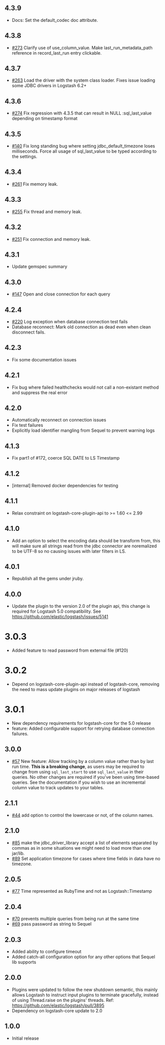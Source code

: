 ## 4.3.9
  - Docs: Set the default_codec doc attribute.

## 4.3.8
  - [#273](https://github.com/logstash-plugins/logstash-input-jdbc/issues/273) Clarify use of use_column_value. Make last_run_metadata_path reference in record_last_run entry clickable.

## 4.3.7
  - [#263](https://github.com/logstash-plugins/logstash-input-jdbc/issues/263) Load the driver with the system class loader. Fixes issue loading some JDBC drivers in Logstash 6.2+

## 4.3.6
  - [#274](https://github.com/logstash-plugins/logstash-input-jdbc/issues/274) Fix regression with 4.3.5 that can result in NULL :sql_last_value depending on timestamp format

## 4.3.5
  - [#140](https://github.com/logstash-plugins/logstash-input-jdbc/issues/140) Fix long standing bug where setting jdbc_default_timezone loses milliseconds. Force all usage of sql_last_value to be typed according to the settings.

## 4.3.4
  - [#261](https://github.com/logstash-plugins/logstash-input-jdbc/issues/261) Fix memory leak.

## 4.3.3
  - [#255](https://github.com/logstash-plugins/logstash-input-jdbc/issues/255) Fix thread and memory leak.

## 4.3.2
  - [#251](https://github.com/logstash-plugins/logstash-input-jdbc/issues/251) Fix connection and memory leak.

## 4.3.1
  - Update gemspec summary

## 4.3.0
  - [#147](https://github.com/logstash-plugins/logstash-input-jdbc/issues/147) Open and close connection for each query

## 4.2.4
  - [#220](https://github.com/logstash-plugins/logstash-input-jdbc/issues/220) Log exception when database connection test fails
  - Database reconnect: Mark old connection as dead even when clean disconnect fails.

## 4.2.3
  - Fix some documentation issues

## 4.2.1
 - Fix bug where failed healthchecks would not call a non-existant method and suppress the real error

## 4.2.0
 - Automatically reconnect on connection issues
 - Fix test failures
 - Explicitly load identifier mangling from Sequel to prevent
   warning logs

## 4.1.3
 - Fix part1 of #172, coerce SQL DATE to LS Timestamp

## 4.1.2
 - [internal] Removed docker dependencies for testing

## 4.1.1
 - Relax constraint on logstash-core-plugin-api to >= 1.60 <= 2.99

## 4.1.0
 - Add an option to select the encoding data should be transform from,
   this will make sure all strings read from the jdbc connector are
   noremalized to be UTF-8 so no causing issues with later filters in LS.

## 4.0.1
 - Republish all the gems under jruby.

## 4.0.0
 - Update the plugin to the version 2.0 of the plugin api, this change is required for Logstash 5.0 compatibility. See https://github.com/elastic/logstash/issues/5141

# 3.0.3
 - Added feature to read password from external file (#120)

# 3.0.2
 - Depend on logstash-core-plugin-api instead of logstash-core, removing the need to mass update plugins on major releases of logstash

# 3.0.1
 - New dependency requirements for logstash-core for the 5.0 release
 - feature: Added configurable support for retrying database connection
   failures.

## 3.0.0
 - [#57](https://github.com/logstash-plugins/logstash-input-jdbc/issues/57) New feature: Allow tracking by a column value rather than by last run time.  **This is a breaking change**, as users may be required to change from using `sql_last_start` to use `sql_last_value` in their queries.  No other changes are required if you've been using time-based queries.  See the documentation if you wish to use an incremental column value to track updates to your tables.

## 2.1.1
 - [#44](https://github.com/logstash-plugins/logstash-input-jdbc/issues/44) add option to control the lowercase or not, of the column names.

## 2.1.0
 - [#85](https://github.com/logstash-plugins/logstash-input-jdbc/issues/85) make the jdbc_driver_library accept a list of elements separated by commas as in some situations we might need to load more than one jar/lib.
 - [#89](https://github.com/logstash-plugins/logstash-input-jdbc/issues/89) Set application timezone for cases where time fields in data have no timezone.

## 2.0.5
 - [#77](https://github.com/logstash-plugins/logstash-input-jdbc/issues/77) Time represented as RubyTime and not as Logstash::Timestamp

## 2.0.4
 - [#70](https://github.com/logstash-plugins/logstash-input-jdbc/pull/70) prevents multiple queries from being run at the same time
 - [#69](https://github.com/logstash-plugins/logstash-input-jdbc/pull/69) pass password as string to Sequel

## 2.0.3
 - Added ability to configure timeout
 - Added catch-all configuration option for any other options that Sequel lib supports

## 2.0.0
 - Plugins were updated to follow the new shutdown semantic, this mainly allows Logstash to instruct input plugins to terminate gracefully,
   instead of using Thread.raise on the plugins' threads. Ref: https://github.com/elastic/logstash/pull/3895
 - Dependency on logstash-core update to 2.0

## 1.0.0
 - Initial release
